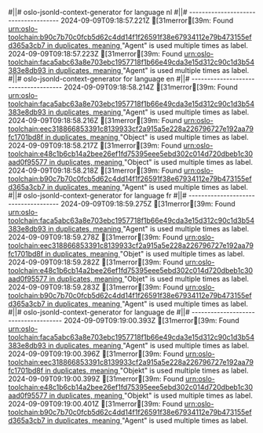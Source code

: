 #||# oslo-jsonld-context-generator for language nl
#||# -------------------------------------
2024-09-09T09:18:57.221Z [31merror[39m: Found [urn:oslo-toolchain:b90c7b70c0fcb5d62c4dd14f1f26591f38e67934112e79b473155efd365a3cb7 in duplicates, meaning ](all-DoelgerichtDigitaalTransformeren-ap.jsonld#L0)"Agent" is used multiple times as label.
2024-09-09T09:18:57.223Z [31merror[39m: Found [urn:oslo-toolchain:faca5abc63a8e703ebc1957718f1b66e49cda3e15d312c90c1d3b54383e8db93 in duplicates, meaning ](all-DoelgerichtDigitaalTransformeren-ap.jsonld#L0)"Agent" is used multiple times as label.
#||# oslo-jsonld-context-generator for language en
#||# -------------------------------------
2024-09-09T09:18:58.214Z [31merror[39m: Found [urn:oslo-toolchain:faca5abc63a8e703ebc1957718f1b66e49cda3e15d312c90c1d3b54383e8db93 in duplicates, meaning ](all-DoelgerichtDigitaalTransformeren-ap.jsonld#L0)"Agent" is used multiple times as label.
2024-09-09T09:18:58.216Z [31merror[39m: Found [urn:oslo-toolchain:eec318866853391c8139933cf2a915a5e228a226796727e192aa79fc1701bd8f in duplicates, meaning ](all-DoelgerichtDigitaalTransformeren-ap.jsonld#L0)"Object" is used multiple times as label.
2024-09-09T09:18:58.217Z [31merror[39m: Found [urn:oslo-toolchain:e48c1b6cb14a2bee26ef1fd75395eee5ebd302c014d720dbeb1c30aad0f95577 in duplicates, meaning ](all-DoelgerichtDigitaalTransformeren-ap.jsonld#L0)"Object" is used multiple times as label.
2024-09-09T09:18:58.218Z [31merror[39m: Found [urn:oslo-toolchain:b90c7b70c0fcb5d62c4dd14f1f26591f38e67934112e79b473155efd365a3cb7 in duplicates, meaning ](all-DoelgerichtDigitaalTransformeren-ap.jsonld#L0)"Agent" is used multiple times as label.
#||# oslo-jsonld-context-generator for language fr
#||# -------------------------------------
2024-09-09T09:18:59.275Z [31merror[39m: Found [urn:oslo-toolchain:faca5abc63a8e703ebc1957718f1b66e49cda3e15d312c90c1d3b54383e8db93 in duplicates, meaning ](all-DoelgerichtDigitaalTransformeren-ap.jsonld#L0)"Agent" is used multiple times as label.
2024-09-09T09:18:59.278Z [31merror[39m: Found [urn:oslo-toolchain:eec318866853391c8139933cf2a915a5e228a226796727e192aa79fc1701bd8f in duplicates, meaning ](all-DoelgerichtDigitaalTransformeren-ap.jsonld#L0)"Objet" is used multiple times as label.
2024-09-09T09:18:59.282Z [31merror[39m: Found [urn:oslo-toolchain:e48c1b6cb14a2bee26ef1fd75395eee5ebd302c014d720dbeb1c30aad0f95577 in duplicates, meaning ](all-DoelgerichtDigitaalTransformeren-ap.jsonld#L0)"Objet" is used multiple times as label.
2024-09-09T09:18:59.283Z [31merror[39m: Found [urn:oslo-toolchain:b90c7b70c0fcb5d62c4dd14f1f26591f38e67934112e79b473155efd365a3cb7 in duplicates, meaning ](all-DoelgerichtDigitaalTransformeren-ap.jsonld#L0)"Agent" is used multiple times as label.
#||# oslo-jsonld-context-generator for language de
#||# -------------------------------------
2024-09-09T09:19:00.393Z [31merror[39m: Found [urn:oslo-toolchain:faca5abc63a8e703ebc1957718f1b66e49cda3e15d312c90c1d3b54383e8db93 in duplicates, meaning ](all-DoelgerichtDigitaalTransformeren-ap.jsonld#L0)"Agent" is used multiple times as label.
2024-09-09T09:19:00.396Z [31merror[39m: Found [urn:oslo-toolchain:eec318866853391c8139933cf2a915a5e228a226796727e192aa79fc1701bd8f in duplicates, meaning ](all-DoelgerichtDigitaalTransformeren-ap.jsonld#L0)"Objekt" is used multiple times as label.
2024-09-09T09:19:00.399Z [31merror[39m: Found [urn:oslo-toolchain:e48c1b6cb14a2bee26ef1fd75395eee5ebd302c014d720dbeb1c30aad0f95577 in duplicates, meaning ](all-DoelgerichtDigitaalTransformeren-ap.jsonld#L0)"Objekt" is used multiple times as label.
2024-09-09T09:19:00.401Z [31merror[39m: Found [urn:oslo-toolchain:b90c7b70c0fcb5d62c4dd14f1f26591f38e67934112e79b473155efd365a3cb7 in duplicates, meaning ](all-DoelgerichtDigitaalTransformeren-ap.jsonld#L0)"Agent" is used multiple times as label.
